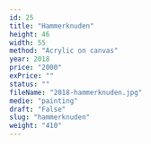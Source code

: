 ```yaml
---
id: 25
title: "Hammerknuden"
height: 46
width: 55
method: "Acrylic on canvas"
year: 2018
price: "2000"
exPrice: ""
status: ""
fileName: "2018-hammerknuden.jpg"
medie: "painting"
draft: "False"
slug: "hammerknuden"
weight: "410"
---
```

